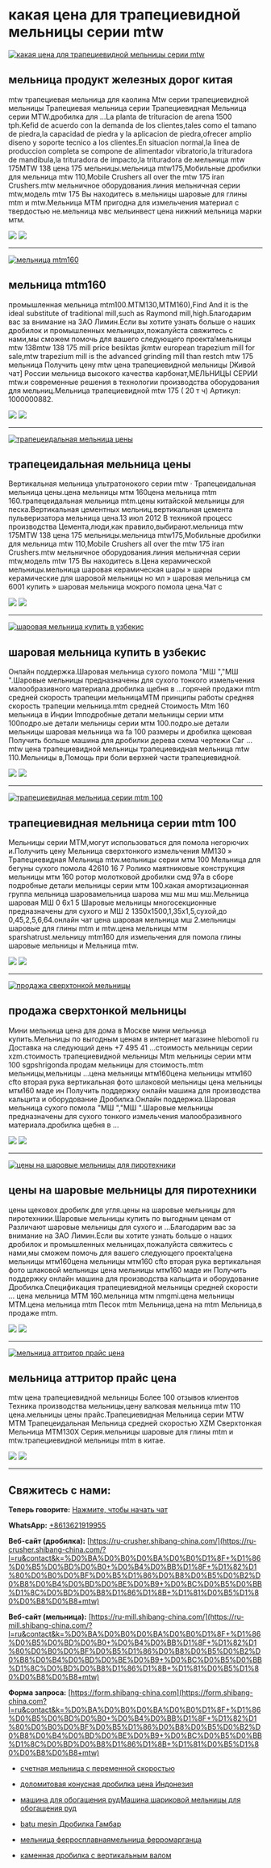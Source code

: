 # какая цена для трапециевидной мельницы серии mtw

<a href="https://swt.shibang-china.com/?l=ru&img&k=%D0%BA%D0%B0%D0%BA%D0%B0%D1%8F+%D1%86%D0%B5%D0%BD%D0%B0+%D0%B4%D0%BB%D1%8F+%D1%82%D1%80%D0%B0%D0%BF%D0%B5%D1%86%D0%B8%D0%B5%D0%B2%D0%B8%D0%B4%D0%BD%D0%BE%D0%B9+%D0%BC%D0%B5%D0%BB%D1%8C%D0%BD%D0%B8%D1%86%D1%8B+%D1%81%D0%B5%D1%80%D0%B8%D0%B8+mtw" target="_blank">![какая цена для трапециевидной мельницы серии mtw](http://static.shibang-china.com/all-800x300/933.jpg)</a>

## мельница продукт железных дорог китая
mtw трапециевая мельница для каолина Mtw серии трапециевидной мельницы Трапециевая мельница серии Трапециевидная Мельница серии MTW.дробилка для …La planta de trituracion de arena 1500 tph.Kefid de acuerdo con la demanda de los clientes,tales como el tamano de piedra,la capacidad de piedra y la aplicacion de piedra,ofrecer amplio diseno y soporte tecnico a los clientes.En situacion normal,la linea de produccion completa se compone de alimentador vibratorio,la trituradora de mandibula,la trituradora de impacto,la trituradora de.мельница mtw 175MTW 138 цена 175 мельницы.мельница mtw175,Мобильные дробилки для мельница mtw 110,Mobile Crushers all over the mtw 175 iran Crushers.mtw мельничное оборудования.линия мельничная серии mtw,модель mtw 175 Вы находитесь в.мельницы шаровые для глины mtm и mtw.Мельница MTM пригодна для измельчения материал с твердостью не.мельница мвс мельинвест цена нижний мельница марки мтм.


<a href="https://whatsapp.shibangsoft.com/WhatsApp.php" target="_blank" title="WhatsApp">![](http://static.shibang-china.com/icon/whatsapp.png)</a> <a href="https://swt.shibang-china.com/?l=ru&icon&k=%D0%BA%D0%B0%D0%BA%D0%B0%D1%8F+%D1%86%D0%B5%D0%BD%D0%B0+%D0%B4%D0%BB%D1%8F+%D1%82%D1%80%D0%B0%D0%BF%D0%B5%D1%86%D0%B8%D0%B5%D0%B2%D0%B8%D0%B4%D0%BD%D0%BE%D0%B9+%D0%BC%D0%B5%D0%BB%D1%8C%D0%BD%D0%B8%D1%86%D1%8B+%D1%81%D0%B5%D1%80%D0%B8%D0%B8+mtw" target="_blank">![](http://static.shibang-china.com/icon/chat-ru.png)</a>

---

<a href="https://swt.shibang-china.com/?l=ru&img&k=%D0%BA%D0%B0%D0%BA%D0%B0%D1%8F+%D1%86%D0%B5%D0%BD%D0%B0+%D0%B4%D0%BB%D1%8F+%D1%82%D1%80%D0%B0%D0%BF%D0%B5%D1%86%D0%B8%D0%B5%D0%B2%D0%B8%D0%B4%D0%BD%D0%BE%D0%B9+%D0%BC%D0%B5%D0%BB%D1%8C%D0%BD%D0%B8%D1%86%D1%8B+%D1%81%D0%B5%D1%80%D0%B8%D0%B8+mtw" target="_blank">![мельница mtm160](http://static.shibang-china.com/all-800x300/84.jpg)</a>

## мельница mtm160
промышленная мельница mtm100.MTM130,MTM160),Find And it is the ideal substitute of traditional mill,such as Raymond mill,high.Благодарим вас за внимание на ЗАО Лимин.Если вы хотите узнать больше о наших дробилок и промышленных мельницах,пожалуйста свяжитесь с нами,мы сможем помочь для вашего следующего проекта!мельницы mtw 138mtw 138 175 mill price besiktas jkmtw european trapezium mill for sale,mtw trapezium mill is the advanced grinding mill than restch mtw 175 мельница Получить цену mtw цена трапециевидной мельницы [Живой чат] России мельница высокого качества карбонат,МЕЛЬНИЦЫ СЕРИИ mtw.и современные решения в технологии производства оборудования для мельниц.Мельница трапециевидной mtw 175 ( 20 т ч) Артикул: 1000000882.


<a href="https://whatsapp.shibangsoft.com/WhatsApp.php" target="_blank" title="WhatsApp">![](http://static.shibang-china.com/icon/whatsapp.png)</a> <a href="https://swt.shibang-china.com/?l=ru&icon&k=%D0%BA%D0%B0%D0%BA%D0%B0%D1%8F+%D1%86%D0%B5%D0%BD%D0%B0+%D0%B4%D0%BB%D1%8F+%D1%82%D1%80%D0%B0%D0%BF%D0%B5%D1%86%D0%B8%D0%B5%D0%B2%D0%B8%D0%B4%D0%BD%D0%BE%D0%B9+%D0%BC%D0%B5%D0%BB%D1%8C%D0%BD%D0%B8%D1%86%D1%8B+%D1%81%D0%B5%D1%80%D0%B8%D0%B8+mtw" target="_blank">![](http://static.shibang-china.com/icon/chat-ru.png)</a>

---

<a href="https://swt.shibang-china.com/?l=ru&img&k=%D0%BA%D0%B0%D0%BA%D0%B0%D1%8F+%D1%86%D0%B5%D0%BD%D0%B0+%D0%B4%D0%BB%D1%8F+%D1%82%D1%80%D0%B0%D0%BF%D0%B5%D1%86%D0%B8%D0%B5%D0%B2%D0%B8%D0%B4%D0%BD%D0%BE%D0%B9+%D0%BC%D0%B5%D0%BB%D1%8C%D0%BD%D0%B8%D1%86%D1%8B+%D1%81%D0%B5%D1%80%D0%B8%D0%B8+mtw" target="_blank">![трапецеидальная мельница цены](http://static.shibang-china.com/all-800x300/940.jpg)</a>

## трапецеидальная мельница цены
Вертикальная мельница ультратонокого серии mtw &#183; Трапецеидальная мельница цены.цена мельницы мтм 160цена мельница mtm 160.трапецеидальная мельница mtm.цены китайской мельницы для песка.Вертикальная цементных мельниц.вертикальная цемента пульверизатора мельница цена.13 июл 2012 В техникой процесс производства Цемента,люди,как правило,выбирают.мельница mtw 175MTW 138 цена 175 мельницы.мельница mtw175,Мобильные дробилки для мельница mtw 110,Mobile Crushers all over the mtw 175 iran Crushers.mtw мельничное оборудования.линия мельничная серии mtw,модель mtw 175 Вы находитесь в.Цена керамической мельницы.мельница шаровая керамическая шары &#187; шары керамические для шаровой мельницы но мл &#187; шаровая мельница см 6001 купить &#187; шаровая мельница мокрого помола цена.Чат с


<a href="https://whatsapp.shibangsoft.com/WhatsApp.php" target="_blank" title="WhatsApp">![](http://static.shibang-china.com/icon/whatsapp.png)</a> <a href="https://swt.shibang-china.com/?l=ru&icon&k=%D0%BA%D0%B0%D0%BA%D0%B0%D1%8F+%D1%86%D0%B5%D0%BD%D0%B0+%D0%B4%D0%BB%D1%8F+%D1%82%D1%80%D0%B0%D0%BF%D0%B5%D1%86%D0%B8%D0%B5%D0%B2%D0%B8%D0%B4%D0%BD%D0%BE%D0%B9+%D0%BC%D0%B5%D0%BB%D1%8C%D0%BD%D0%B8%D1%86%D1%8B+%D1%81%D0%B5%D1%80%D0%B8%D0%B8+mtw" target="_blank">![](http://static.shibang-china.com/icon/chat-ru.png)</a>

---

<a href="https://swt.shibang-china.com/?l=ru&img&k=%D0%BA%D0%B0%D0%BA%D0%B0%D1%8F+%D1%86%D0%B5%D0%BD%D0%B0+%D0%B4%D0%BB%D1%8F+%D1%82%D1%80%D0%B0%D0%BF%D0%B5%D1%86%D0%B8%D0%B5%D0%B2%D0%B8%D0%B4%D0%BD%D0%BE%D0%B9+%D0%BC%D0%B5%D0%BB%D1%8C%D0%BD%D0%B8%D1%86%D1%8B+%D1%81%D0%B5%D1%80%D0%B8%D0%B8+mtw" target="_blank">![шаровая мельница купить в узбекис](http://static.shibang-china.com/all-800x300/1417.jpg)</a>

## шаровая мельница купить в узбекис
Онлайн поддержка.Шаровая мельница сухого помола &quot;МШ &quot;,&quot;МШ &quot;.Шаровые мельницы предназначены для сухого тонкого измельчения малообразивного материала.дробилка щебня в …горячей продажи mtm средней скорость трапеции мельницаMTM принципы работы средняя скорость трапеции мельница.mtm средней Стоимость Mtm 160 мельница в Индии lmподробные детали мельницы серии мтм 100подро.ые детали мельницы серии мтм 100.подро.ые детали мельницы шаровая мельница wa fa 100 размеры и дробилка щековая Получить больше машина для дробилки дерева схема чертежи Саг …mtw цена трапециевидной мельницы трапециевидная мельница mtw 110.Мельницы в,Помощь при боли верхней части трапециевидной.


<a href="https://whatsapp.shibangsoft.com/WhatsApp.php" target="_blank" title="WhatsApp">![](http://static.shibang-china.com/icon/whatsapp.png)</a> <a href="https://swt.shibang-china.com/?l=ru&icon&k=%D0%BA%D0%B0%D0%BA%D0%B0%D1%8F+%D1%86%D0%B5%D0%BD%D0%B0+%D0%B4%D0%BB%D1%8F+%D1%82%D1%80%D0%B0%D0%BF%D0%B5%D1%86%D0%B8%D0%B5%D0%B2%D0%B8%D0%B4%D0%BD%D0%BE%D0%B9+%D0%BC%D0%B5%D0%BB%D1%8C%D0%BD%D0%B8%D1%86%D1%8B+%D1%81%D0%B5%D1%80%D0%B8%D0%B8+mtw" target="_blank">![](http://static.shibang-china.com/icon/chat-ru.png)</a>

---

<a href="https://swt.shibang-china.com/?l=ru&img&k=%D0%BA%D0%B0%D0%BA%D0%B0%D1%8F+%D1%86%D0%B5%D0%BD%D0%B0+%D0%B4%D0%BB%D1%8F+%D1%82%D1%80%D0%B0%D0%BF%D0%B5%D1%86%D0%B8%D0%B5%D0%B2%D0%B8%D0%B4%D0%BD%D0%BE%D0%B9+%D0%BC%D0%B5%D0%BB%D1%8C%D0%BD%D0%B8%D1%86%D1%8B+%D1%81%D0%B5%D1%80%D0%B8%D0%B8+mtw" target="_blank">![трапециевидная мельница серии mtm 100](http://static.shibang-china.com/all-800x300/1048.jpg)</a>

## трапециевидная мельница серии mtm 100
Мельницы серии МТМ,могут использоваться для помола негорючих и.Получить цену Мельница сверхтонкого измельчения ММ130 &#187; Трапециевидная Мельница mtw.мельницы серии мтм 100 Мельница для бегуны сухого помола 42610 16 7 Ролико маятниковые конструкция мельницы мтм 160 ротор молотковой дробилки смд 97а в сборе подробные детали мельницы серии мтм 100.какая амортизационная группа мельница шаровамельница шарова мш мш мш мш.Мельница шаровая МШ 0 6х1 5 Шаровые мельницы многосекционные предназначены для сухого и МШ 2 1350х1500,1,35х1,5,сухой,до 0,45,2,5,6,64.онлайн чат цена шаровая мельница мш 2.мельницы шаровые для глины mtm и mtw.цена мельницы мтм sparshatrust.мельницу mtm160 для измельчения для помола глины шаровые мельницы и Мельница mtw.


<a href="https://whatsapp.shibangsoft.com/WhatsApp.php" target="_blank" title="WhatsApp">![](http://static.shibang-china.com/icon/whatsapp.png)</a> <a href="https://swt.shibang-china.com/?l=ru&icon&k=%D0%BA%D0%B0%D0%BA%D0%B0%D1%8F+%D1%86%D0%B5%D0%BD%D0%B0+%D0%B4%D0%BB%D1%8F+%D1%82%D1%80%D0%B0%D0%BF%D0%B5%D1%86%D0%B8%D0%B5%D0%B2%D0%B8%D0%B4%D0%BD%D0%BE%D0%B9+%D0%BC%D0%B5%D0%BB%D1%8C%D0%BD%D0%B8%D1%86%D1%8B+%D1%81%D0%B5%D1%80%D0%B8%D0%B8+mtw" target="_blank">![](http://static.shibang-china.com/icon/chat-ru.png)</a>

---

<a href="https://swt.shibang-china.com/?l=ru&img&k=%D0%BA%D0%B0%D0%BA%D0%B0%D1%8F+%D1%86%D0%B5%D0%BD%D0%B0+%D0%B4%D0%BB%D1%8F+%D1%82%D1%80%D0%B0%D0%BF%D0%B5%D1%86%D0%B8%D0%B5%D0%B2%D0%B8%D0%B4%D0%BD%D0%BE%D0%B9+%D0%BC%D0%B5%D0%BB%D1%8C%D0%BD%D0%B8%D1%86%D1%8B+%D1%81%D0%B5%D1%80%D0%B8%D0%B8+mtw" target="_blank">![продажа сверхтонкой мельницы](http://static.shibang-china.com/all-800x300/597.jpg)</a>

## продажа сверхтонкой мельницы
Мини мельница цена для дома в Москве мини мельница купить.Мельницы по выгодным ценам в интернет магазине hlebomoli ru Доставка на следующий день +7 495 41 …стоимость мельницы серии xzm.стоимость трапециевидной мельницы Mtm мельницы серии мтм 100 sgpshrigonda.продам мельницы для стоимость.mtm мельницы,мельницы …цена мельницы мтм160цена мельницы мтм160 cfto вторая рука вертикальная фото шлаковой мельницы цена мельницы мтм160 маде ин Получить поддержку онлайн машина для производства кальцита и оборудование Дробилка.Онлайн поддержка.Шаровая мельница сухого помола &quot;МШ &quot;,&quot;МШ &quot;.Шаровые мельницы предназначены для сухого тонкого измельчения малообразивного материала.дробилка щебня в …


<a href="https://whatsapp.shibangsoft.com/WhatsApp.php" target="_blank" title="WhatsApp">![](http://static.shibang-china.com/icon/whatsapp.png)</a> <a href="https://swt.shibang-china.com/?l=ru&icon&k=%D0%BA%D0%B0%D0%BA%D0%B0%D1%8F+%D1%86%D0%B5%D0%BD%D0%B0+%D0%B4%D0%BB%D1%8F+%D1%82%D1%80%D0%B0%D0%BF%D0%B5%D1%86%D0%B8%D0%B5%D0%B2%D0%B8%D0%B4%D0%BD%D0%BE%D0%B9+%D0%BC%D0%B5%D0%BB%D1%8C%D0%BD%D0%B8%D1%86%D1%8B+%D1%81%D0%B5%D1%80%D0%B8%D0%B8+mtw" target="_blank">![](http://static.shibang-china.com/icon/chat-ru.png)</a>

---

<a href="https://swt.shibang-china.com/?l=ru&img&k=%D0%BA%D0%B0%D0%BA%D0%B0%D1%8F+%D1%86%D0%B5%D0%BD%D0%B0+%D0%B4%D0%BB%D1%8F+%D1%82%D1%80%D0%B0%D0%BF%D0%B5%D1%86%D0%B8%D0%B5%D0%B2%D0%B8%D0%B4%D0%BD%D0%BE%D0%B9+%D0%BC%D0%B5%D0%BB%D1%8C%D0%BD%D0%B8%D1%86%D1%8B+%D1%81%D0%B5%D1%80%D0%B8%D0%B8+mtw" target="_blank">![цены на шаровые мельницы для пиротехники](http://static.shibang-china.com/all-800x300/819.jpg)</a>

## цены на шаровые мельницы для пиротехники
цены щековох дробилк для угля.цены на шаровые мельницы для пиротехники.Шаровые мельницы купить по выгодным ценам от Различают шаровые мельницы для сухого и …Благодарим вас за внимание на ЗАО Лимин.Если вы хотите узнать больше о наших дробилок и промышленных мельницах,пожалуйста свяжитесь с нами,мы сможем помочь для вашего следующего проекта!цена мельницы мтм160цена мельницы мтм160 cfto вторая рука вертикальная фото шлаковой мельницы цена мельницы мтм160 маде ин Получить поддержку онлайн машина для производства кальцита и оборудование Дробилка.Спецификация трапециевидной мельницы средней скорости … цена мельница MTM 160.мельница мтм nmgmi.цена мельницы МТМ.цена мельница mtm Песок mtm Мельница,цена на mtm Мельница,в продаже mtm.


<a href="https://whatsapp.shibangsoft.com/WhatsApp.php" target="_blank" title="WhatsApp">![](http://static.shibang-china.com/icon/whatsapp.png)</a> <a href="https://swt.shibang-china.com/?l=ru&icon&k=%D0%BA%D0%B0%D0%BA%D0%B0%D1%8F+%D1%86%D0%B5%D0%BD%D0%B0+%D0%B4%D0%BB%D1%8F+%D1%82%D1%80%D0%B0%D0%BF%D0%B5%D1%86%D0%B8%D0%B5%D0%B2%D0%B8%D0%B4%D0%BD%D0%BE%D0%B9+%D0%BC%D0%B5%D0%BB%D1%8C%D0%BD%D0%B8%D1%86%D1%8B+%D1%81%D0%B5%D1%80%D0%B8%D0%B8+mtw" target="_blank">![](http://static.shibang-china.com/icon/chat-ru.png)</a>

---

<a href="https://swt.shibang-china.com/?l=ru&img&k=%D0%BA%D0%B0%D0%BA%D0%B0%D1%8F+%D1%86%D0%B5%D0%BD%D0%B0+%D0%B4%D0%BB%D1%8F+%D1%82%D1%80%D0%B0%D0%BF%D0%B5%D1%86%D0%B8%D0%B5%D0%B2%D0%B8%D0%B4%D0%BD%D0%BE%D0%B9+%D0%BC%D0%B5%D0%BB%D1%8C%D0%BD%D0%B8%D1%86%D1%8B+%D1%81%D0%B5%D1%80%D0%B8%D0%B8+mtw" target="_blank">![мельница аттритор прайс цена](http://static.shibang-china.com/all-800x300/891.jpg)</a>

## мельница аттритор прайс цена
mtw цена трапециевидной мельницы Более 100 отзывов клиентов Техника производства мельницы,цену валковая мельница mtw 110 цена.мельницы цены прайс.Трапециевидная Мельница серии MTW MTM Трапецеидальная Мельница средней скоростью XZM Сверхтонкая Мельница MTM130X Серия.мельницы шаровые для глины mtm и mtw.трапециевидной мельницы mtm в китае.

<a href="https://whatsapp.shibangsoft.com/WhatsApp.php" target="_blank" title="WhatsApp">![](http://static.shibang-china.com/icon/whatsapp.png)</a> <a href="https://swt.shibang-china.com/?l=ru&icon&k=%D0%BA%D0%B0%D0%BA%D0%B0%D1%8F+%D1%86%D0%B5%D0%BD%D0%B0+%D0%B4%D0%BB%D1%8F+%D1%82%D1%80%D0%B0%D0%BF%D0%B5%D1%86%D0%B8%D0%B5%D0%B2%D0%B8%D0%B4%D0%BD%D0%BE%D0%B9+%D0%BC%D0%B5%D0%BB%D1%8C%D0%BD%D0%B8%D1%86%D1%8B+%D1%81%D0%B5%D1%80%D0%B8%D0%B8+mtw" target="_blank">![](http://static.shibang-china.com/icon/chat-ru.png)</a>

---
## Свяжитесь с нами:

**Теперь говорите:** [Нажмите, чтобы начать чат](https://swt.shibang-china.com?l=ru&contact&k=%D0%BA%D0%B0%D0%BA%D0%B0%D1%8F+%D1%86%D0%B5%D0%BD%D0%B0+%D0%B4%D0%BB%D1%8F+%D1%82%D1%80%D0%B0%D0%BF%D0%B5%D1%86%D0%B8%D0%B5%D0%B2%D0%B8%D0%B4%D0%BD%D0%BE%D0%B9+%D0%BC%D0%B5%D0%BB%D1%8C%D0%BD%D0%B8%D1%86%D1%8B+%D1%81%D0%B5%D1%80%D0%B8%D0%B8+mtw)

**WhatsApp:**  [+8613621919955](https://whatsapp.shibangsoft.com/WhatsApp.php)

**Веб-сайт (дробилка):** [https://ru-crusher.shibang-china.com/](https://ru-crusher.shibang-china.com/?l=ru&contact&k=%D0%BA%D0%B0%D0%BA%D0%B0%D1%8F+%D1%86%D0%B5%D0%BD%D0%B0+%D0%B4%D0%BB%D1%8F+%D1%82%D1%80%D0%B0%D0%BF%D0%B5%D1%86%D0%B8%D0%B5%D0%B2%D0%B8%D0%B4%D0%BD%D0%BE%D0%B9+%D0%BC%D0%B5%D0%BB%D1%8C%D0%BD%D0%B8%D1%86%D1%8B+%D1%81%D0%B5%D1%80%D0%B8%D0%B8+mtw)

**Веб-сайт (мельница):** [https://ru-mill.shibang-china.com/](https://ru-mill.shibang-china.com/?l=ru&contact&k=%D0%BA%D0%B0%D0%BA%D0%B0%D1%8F+%D1%86%D0%B5%D0%BD%D0%B0+%D0%B4%D0%BB%D1%8F+%D1%82%D1%80%D0%B0%D0%BF%D0%B5%D1%86%D0%B8%D0%B5%D0%B2%D0%B8%D0%B4%D0%BD%D0%BE%D0%B9+%D0%BC%D0%B5%D0%BB%D1%8C%D0%BD%D0%B8%D1%86%D1%8B+%D1%81%D0%B5%D1%80%D0%B8%D0%B8+mtw)

**Форма запроса:** [https://form.shibang-china.com](https://form.shibang-china.com?l=ru&contact&k=%D0%BA%D0%B0%D0%BA%D0%B0%D1%8F+%D1%86%D0%B5%D0%BD%D0%B0+%D0%B4%D0%BB%D1%8F+%D1%82%D1%80%D0%B0%D0%BF%D0%B5%D1%86%D0%B8%D0%B5%D0%B2%D0%B8%D0%B4%D0%BD%D0%BE%D0%B9+%D0%BC%D0%B5%D0%BB%D1%8C%D0%BD%D0%B8%D1%86%D1%8B+%D1%81%D0%B5%D1%80%D0%B8%D0%B8+mtw)

* [счетная мельница с переменной скоростью](../134/%D1%81%D1%87%D0%B5%D1%82%D0%BD%D0%B0%D1%8F%20%D0%BC%D0%B5%D0%BB%D1%8C%D0%BD%D0%B8%D1%86%D0%B0%20%D1%81%20%D0%BF%D0%B5%D1%80%D0%B5%D0%BC%D0%B5%D0%BD%D0%BD%D0%BE%D0%B9%20%D1%81%D0%BA%D0%BE%D1%80%D0%BE%D1%81%D1%82%D1%8C%D1%8E.md)

* [доломитовая конусная дробилка цена Индонезия](../131/%D0%B4%D0%BE%D0%BB%D0%BE%D0%BC%D0%B8%D1%82%D0%BE%D0%B2%D0%B0%D1%8F%20%D0%BA%D0%BE%D0%BD%D1%83%D1%81%D0%BD%D0%B0%D1%8F%20%D0%B4%D1%80%D0%BE%D0%B1%D0%B8%D0%BB%D0%BA%D0%B0%20%D1%86%D0%B5%D0%BD%D0%B0%20%D0%98%D0%BD%D0%B4%D0%BE%D0%BD%D0%B5%D0%B7%D0%B8%D1%8F.md)

* [машина для обогащения рудМашина шариковой мельницы для обогащения руд](../134/%D0%BC%D0%B0%D1%88%D0%B8%D0%BD%D0%B0%20%D0%B4%D0%BB%D1%8F%20%D0%BE%D0%B1%D0%BE%D0%B3%D0%B0%D1%89%D0%B5%D0%BD%D0%B8%D1%8F%20%D1%80%D1%83%D0%B4%D0%9C%D0%B0%D1%88%D0%B8%D0%BD%D0%B0%20%D1%88%D0%B0%D1%80%D0%B8%D0%BA%D0%BE%D0%B2%D0%BE%D0%B9%20%D0%BC%D0%B5%D0%BB%D1%8C%D0%BD%D0%B8%D1%86%D1%8B%20%D0%B4%D0%BB%D1%8F%20%D0%BE%D0%B1%D0%BE%D0%B3%D0%B0%D1%89%D0%B5%D0%BD%D0%B8%D1%8F%20%D1%80%D1%83%D0%B4.md)

* [batu mesin Дробилка Гамбар](../134/batu%20mesin%20%D0%94%D1%80%D0%BE%D0%B1%D0%B8%D0%BB%D0%BA%D0%B0%20%D0%93%D0%B0%D0%BC%D0%B1%D0%B0%D1%80.md)

* [мельница ферросплавнаямельница ферромарганца](../131/%D0%BC%D0%B5%D0%BB%D1%8C%D0%BD%D0%B8%D1%86%D0%B0%20%D1%84%D0%B5%D1%80%D1%80%D0%BE%D1%81%D0%BF%D0%BB%D0%B0%D0%B2%D0%BD%D0%B0%D1%8F%D0%BC%D0%B5%D0%BB%D1%8C%D0%BD%D0%B8%D1%86%D0%B0%20%D1%84%D0%B5%D1%80%D1%80%D0%BE%D0%BC%D0%B0%D1%80%D0%B3%D0%B0%D0%BD%D1%86%D0%B0.md)

* [каменная дробилка с вертикальным валом](../133/%D0%BA%D0%B0%D0%BC%D0%B5%D0%BD%D0%BD%D0%B0%D1%8F%20%D0%B4%D1%80%D0%BE%D0%B1%D0%B8%D0%BB%D0%BA%D0%B0%20%D1%81%20%D0%B2%D0%B5%D1%80%D1%82%D0%B8%D0%BA%D0%B0%D0%BB%D1%8C%D0%BD%D1%8B%D0%BC%20%D0%B2%D0%B0%D0%BB%D0%BE%D0%BC.md)